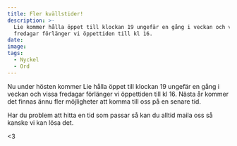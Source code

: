 ```yaml
---
title: Fler kvällstider!
description: >-
  Lie kommer hålla öppet till klockan 19 ungefär en gång i veckan och vissa
  fredagar förlänger vi öppettiden till kl 16.
date:
image:
tags:
  - Nyckel
  - Ord
---
```

Nu under hösten kommer Lie h&aring;lla öppet till klockan 19 ungefär en g&aring;ng i veckan och vissa fredagar förlänger vi öppettiden till kl 16. Nästa &aring;r kommer det finnas ännu fler möjligheter att komma till oss p&aring; en senare tid.

Har du problem att hitta en tid som passar s&aring; kan du alltid maila oss s&aring; kanske vi kan lösa det.

&lt;3

&nbsp;

&nbsp;

&nbsp;